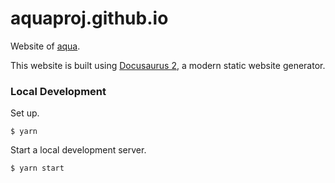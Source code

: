 # aquaproj.github.io

Website of [aqua](https://github.com/suzuki-shunsuke/aqua).

This website is built using [Docusaurus 2](https://docusaurus.io/), a modern static website generator.

### Local Development

Set up.

```console
$ yarn
```

Start a local development server.

```console
$ yarn start
```
